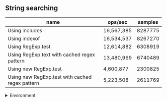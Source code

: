 ## String searching

|name|ops/sec|samples|
|-|-|-|
|Using includes|16,567,385|8287775|
|Using indexof|16,534,537|8267270|
|Using RegExp.test|12,614,882|6308919|
|Using RegExp.text with cached regex pattern|13,480,969|6740489|
|Using new RegExp.test|4,600,877|2300825|
|Using new RegExp.test with cached regex pattern|5,223,508|2611769|


<details>
<summary>Environment</summary>

* __Machine:__ linux x64 | 4 vCPUs | 7.6GB Mem
* __Run:__ Thu Sep 04 2025 19:41:32 GMT+0000 (Coordinated Universal Time)
* __Node:__ `v24.6.0`
</details>

<!--
{"environment":{"platform":"linux","arch":"x64","cpus":4,"totalMemory":7.597843170166016},"benchmarks":[{"name":"Using includes","samples":8287775,"opsSec":16567385.360550925},{"name":"Using indexof","samples":8267270,"opsSec":16534537.255266815},{"name":"Using RegExp.test","samples":6308919,"opsSec":12614882.358293215},{"name":"Using RegExp.text with cached regex pattern","samples":6740489,"opsSec":13480969.102560392},{"name":"Using new RegExp.test","samples":2300825,"opsSec":4600877.1814580755},{"name":"Using new RegExp.test with cached regex pattern","samples":2611769,"opsSec":5223508.017063982}]}-->
